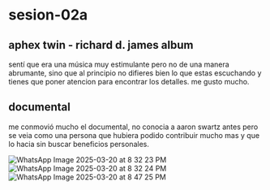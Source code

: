 # sesion-02a

## aphex twin - richard d. james album

sentí que era una música muy estimulante pero no de una manera abrumante, sino que al principio no difieres bien lo que estas escuchando y tienes que poner atencion para encontrar los detalles. me gusto mucho.

## documental

me conmovió mucho el documental, no conocia a aaron swartz antes pero se veia como una persona que hubiera podido contribuir mucho mas y que lo hacia sin buscar beneficios personales.

![WhatsApp Image 2025-03-20 at 8 32 23 PM](https://github.com/user-attachments/assets/dc851630-c60b-466d-afbf-a09510b7209b)
![WhatsApp Image 2025-03-20 at 8 32 24 PM](https://github.com/user-attachments/assets/de9fe98f-8da1-4176-b822-2c31f61b5de8)
![WhatsApp Image 2025-03-20 at 8 47 25 PM](https://github.com/user-attachments/assets/7dd2dec9-4428-4315-a47c-204e459b051f)
